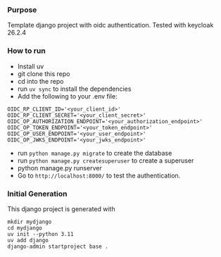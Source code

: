 ### Purpose
Template django project with oidc authentication. Tested with keycloak 26.2.4


### How to run
 - Install uv
 - git clone this repo
 - cd into the repo
 - run `uv sync` to install the dependencies
 - Add the following to your .env file:
 ```
OIDC_RP_CLIENT_ID='<your_client_id>'
OIDC_RP_CLIENT_SECRET='<your_client_secret>'
OIDC_OP_AUTHORIZATION_ENDPOINT='<your_authorization_endpoint>'
OIDC_OP_TOKEN_ENDPOINT='<your_token_endpoint>'
OIDC_OP_USER_ENDPOINT='<your_user_endpoint>'
OIDC_OP_JWKS_ENDPOINT='<your_jwks_endpoint>'
 ```
 - run `python manage.py migrate` to create the database
 - run `python manage.py createsuperuser` to create a superuser
 - python manage.py runserver
 - Go to `http://localhost:8000/` to test the authentication.


### Initial Generation

This django project is generated with
```shell
mkdir mydjango
cd mydjango
uv init --python 3.11
uv add django
django-admin startproject base .
```